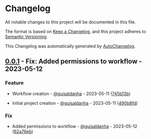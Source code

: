 # Changelog

All notable changes to this project will be documented in this file.

The format is based on [Keep a Changelog](https://keepachangelog.com/en/1.0.0/),
and this project adheres to [Semantic Versioning](https://semver.org/spec/v2.0.0.html).

This Changelog was automatically generated by [AutoChangelog](https://github.com/guisaldanha/autochangelog).

## [0.0.1](https://github.com/guisaldanha/dialoger/releases/tag/0.0.1) - Fix: Added permissions to workflow - 2023-05-12

### Feature

- Workflow creation - [@guisaldanha](https://github.com/guisaldanha)  - 2023-05-11 ([745b13b](https://github.com/guisaldanha/dialoger/commit/745b13b))

- Initial project creation - [@guisaldanha](https://github.com/guisaldanha)  - 2023-05-11 ([490b8fd](https://github.com/guisaldanha/dialoger/commit/490b8fd))

### Fix

- Added permissions to workflow - [@guisaldanha](https://github.com/guisaldanha)  - 2023-05-12 ([62a76eb](https://github.com/guisaldanha/dialoger/commit/62a76eb))
